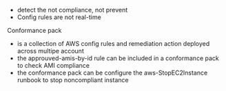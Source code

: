 - detect the not compliance, not prevent
- Config rules are not real-time

Conformance pack
- is a collection of AWS config rules and remediation action deployed across multipe account
- the approuved-amis-by-id rule can be included in a conformance pack to check AMI compliance 
- the conformance pack can be configure the aws-StopEC2Instance runbook to stop noncompliant instance